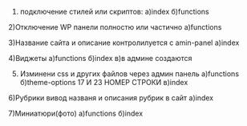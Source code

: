 1) подключение стилей или скриптов:
    а)index
    б)functions
    
2)Отключение WP панели полностю или частично
    а)functions


3)Название сайта и описание контролилуется с amin-panel 
    а)index



4)Виджеты
    а)functions
    б)index
    в)в админе создаются
    
    
5) Изминени css и других файлов через админ панель
    а)functions
    б)theme-options 17 И 23 НОМЕР СТРОКИ
    в)index

6)Рубрики вивод названя и описания рубрик в сайт
    а)index
    
7)Миниатюри(фото)
  а)functions
  б)index
  
